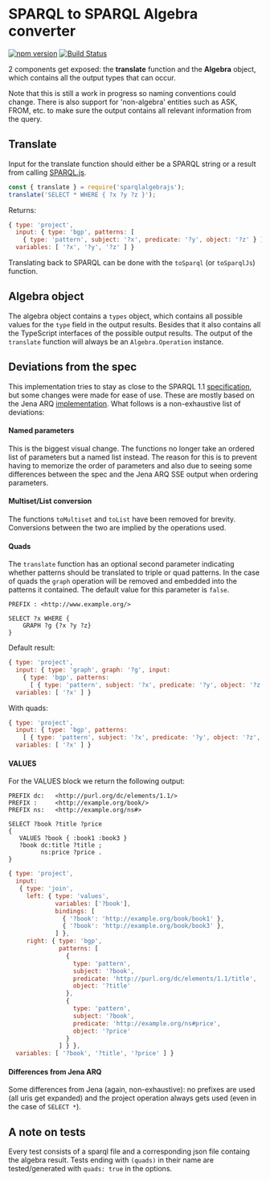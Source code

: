 # SPARQL to SPARQL Algebra converter
[![npm version](https://badge.fury.io/js/sparqlalgebrajs.svg)](https://www.npmjs.com/package/sparqlalgebrajs)
[![Build Status](https://travis-ci.org/joachimvh/SPARQLAlgebra.js.svg?branch=master)](https://travis-ci.org/joachimvh/SPARQLAlgebra.js)

2 components get exposed: the **translate** function and the **Algebra** object,
which contains all the output types that can occur.

Note that this is still a work in progress so naming conventions could change.
There is also support for 'non-algebra' entities such as ASK, FROM, etc.
to make sure the output contains all relevant information from the query.

## Translate

Input for the translate function should either be a SPARQL string
or a result from calling [SPARQL.js](https://github.com/RubenVerborgh/SPARQL.js).

```javascript
const { translate } = require('sparqlalgebrajs');
translate('SELECT * WHERE { ?x ?y ?z }');
```
Returns:
```javascript
{ type: 'project',
  input: { type: 'bgp', patterns: [ 
    { type: 'pattern', subject: '?x', predicate: '?y', object: '?z' } ] },
  variables: [ '?x', '?y', '?z' ] }
```

Translating back to SPARQL can be done with the `toSparql` (or `toSparqlJs`) function.

## Algebra object
The algebra object contains a `types` object,
which contains all possible values for the `type` field in the output results.
Besides that it also contains all the TypeScript interfaces of the possible output results.
The output of the `translate` function will always be an `Algebra.Operation` instance.

## Deviations from the spec
This implementation tries to stay as close to the SPARQL 1.1
[specification](https://www.w3.org/TR/sparql11-query/#sparqlDefinition),
but some changes were made for ease of use.
These are mostly based on the Jena ARQ [implementation](https://jena.apache.org/documentation/query/).
What follows is a non-exhaustive list of deviations:

#### Named parameters
This is the biggest visual change.
The functions no longer take an ordered list of parameters but a named list instead.
The reason for this is to prevent having to memorize the order of parameters and also
due to seeing some differences between the spec and the Jena ARQ SSE output when ordering parameters.

#### Multiset/List conversion
The functions `toMultiset` and `toList` have been removed for brevity.
Conversions between the two are implied by the operations used.

#### Quads
The `translate` function has an optional second parameter
indicating whether patterns should be translated to triple or quad patterns.
In the case of quads the `graph` operation will be removed
and embedded into the patterns it contained.
The default value for this parameter is `false`.
```
PREFIX : <http://www.example.org/>

SELECT ?x WHERE {
    GRAPH ?g {?x ?y ?z}
}
```

Default result:
```javascript
{ type: 'project',
  input: { type: 'graph', graph: '?g', input:  
    { type: 'bgp', patterns: 
      [ { type: 'pattern', subject: '?x', predicate: '?y', object: '?z' } ] } },
  variables: [ '?x' ] }
```

With quads:
```javascript
{ type: 'project',
  input: { type: 'bgp', patterns: 
    [ { type: 'pattern', subject: '?x', predicate: '?y', object: '?z', graph: '?g' } ] },
  variables: [ '?x' ] }
```

#### VALUES
For the VALUES block we return the following output:
```
PREFIX dc:   <http://purl.org/dc/elements/1.1/> 
PREFIX :     <http://example.org/book/> 
PREFIX ns:   <http://example.org/ns#> 

SELECT ?book ?title ?price
{
   VALUES ?book { :book1 :book3 }
   ?book dc:title ?title ;
         ns:price ?price .
}
```
```javascript
{ type: 'project',
  input: 
   { type: 'join',
     left: { type: 'values', 
             variables: ['?book'],
             bindings: [
               { '?book': 'http://example.org/book/book1' },
               { '?book': 'http://example.org/book/book3' },
             ] },
     right: { type: 'bgp', 
              patterns: [
                {
                  type: 'pattern',
                  subject: '?book',
                  predicate: 'http://purl.org/dc/elements/1.1/title',
                  object: '?title'
                },
                {
                  type: 'pattern',
                  subject: '?book',
                  predicate: 'http://example.org/ns#price',
                  object: '?price'
                }
              ] } },
  variables: [ '?book', '?title', '?price' ] }
```

#### Differences from Jena ARQ
Some differences from Jena (again, non-exhaustive):
no prefixes are used (all uris get expanded)
and the project operation always gets used (even in the case of `SELECT *`).

## A note on tests
Every test consists of a sparql file and a corresponding json file containg the algebra result.
Tests ending with `(quads)` in their name are tested/generated with `quads: true` in the options.
